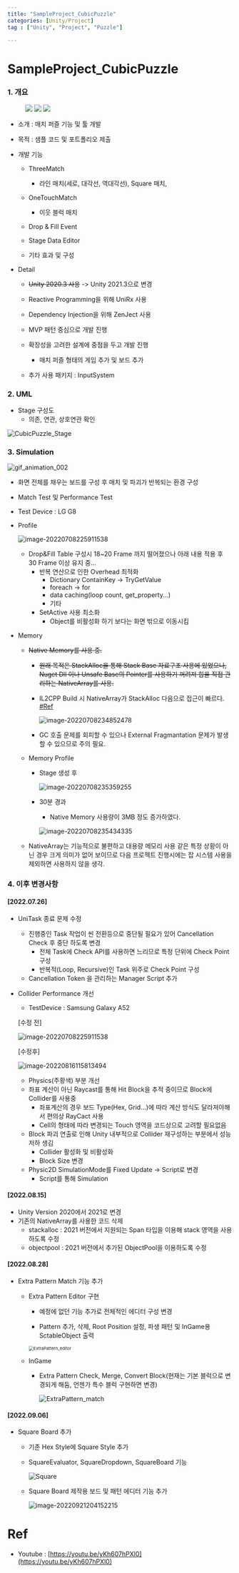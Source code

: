 ```yaml
---
title: "SampleProject_CubicPuzzle"
categories: [Unity/Project]
tag : ["Unity", "Project", "Puzzle"]

---
```




# SampleProject_CubicPuzzle

### 1. 개요

<figure class="half">
    <image src = "https://raw.githubusercontent.com/hns17/ImageContainer/main/img/ThreeMatch.gif"/>
    <image src = "https://raw.githubusercontent.com/hns17/ImageContainer/main/img/OneTouch.gif"/>
    <img src = "https://raw.githubusercontent.com/hns17/ImageContainer/main/img/CubicPuzzleEdit.gif" allign = "left" />
</figure>

- 소개 : 매치 퍼즐 기능 및 툴 개발

- 목적 : 샘플 코드 및 포트폴리오 제출

- 개발 기능 

  - ThreeMatch
    - 라인 매치(세로, 대각선, 역대각선), Square 매치,
  - OneTouchMatch
    - 이웃 블럭 매치

  - Drop & Fill Event

  - Stage Data Editor

  - 기타 효과 및 구성

- Detail

  - ~~Unity 2020.3 사용~~ -> Unity 2021.3으로 변경
  - Reactive Programming을 위해 UniRx 사용

  - Dependency Injection을 위해 ZenJect 사용
  - MVP 패턴 중심으로 개발 진행

  - 확장성을 고려한 설계에 중점을 두고 개발 진행
    - 매치 퍼즐 형태의 게임 추가 및 보드 추가
  - 추가 사용 패키지 : InputSystem




### 2. UML

- Stage 구성도
  - 의존, 연관, 상호연관 확인

![CubicPuzzle_Stage](https://raw.githubusercontent.com/hns17/ImageContainer/main/img/CubicPuzzle_Stage.png)

### 3. Simulation

![gif_animation_002](https://raw.githubusercontent.com/hns17/ImageContainer/main/img/gif_animation_002-1657289632295.gif)

- 화면 전체를 채우는 보드를 구성 후 매치 및 파괴가 반복되는 환경 구성

- Match Test 및 Performance Test

- Test Device : LG G8

- Profile

  ![image-20220708225911538](https://raw.githubusercontent.com/hns17/ImageContainer/main/img/image-20220708225911538.png)

  - Drop&Fill Table 구성시 18~20 Frame 까지 떨어졌으나 아래 내용 적용 후  30 Frame 이상 유지 중...
    - 반복 연산으로 인한 Overhead 최적화
      - Dictionary ContainKey -> TryGetValue
      - foreach -> for
      - data caching(loop count, get_property...)
      - 기타
    - SetActive 사용 최소화
      - Object를 비활성화 하기 보다는 화면 밖으로 이동시킴

- Memory

  - ~~Native Memory를 사용 중.~~

    - ~~원래 목적은 StackAlloc을 통해 Stack Base 자료구조 사용에 있었으나, Nuget Dll 이나 Unsafe Base의 Pointer를 사용하기 꺼려져 힙을 직접 관리하는 NativeArray를 사용.~~

    - IL2CPP Build 시 NativeArray가 StackAlloc 다음으로 접근이  빠르다. [#Ref](https://qiita.com/pCYSl5EDgo/items/2901604b72cbb2764940)

      ![image-20220708234852478](https://raw.githubusercontent.com/hns17/ImageContainer/main/img/image-20220708234852478.png)

    - GC 호출 문제를 회피할 수 있으나 External Fragmantation 문제가 발생 할 수 있으므로 주의 필요.

  - Memory Profile

    - Stage 생성 후

      ![image-20220708235359255](https://raw.githubusercontent.com/hns17/ImageContainer/main/img/image-20220708235359255.png)

    - 30분 경과

      - Native Memory 사용량이 3MB 정도 증가하였다.

      ![image-20220708235434335](https://raw.githubusercontent.com/hns17/ImageContainer/main/img/image-20220708235434335.png)

  - NativeArray는 기능적으로 불편하고 대용량 메모리 사용 같은 특정 상황이 아닌 경우 크게 의미가 없어 보이므로 다음 프로젝트 진행시에는 잡 시스템 사용을 제외하면 사용하지 않을 생각.





### 4. 이후 변경사항

#### [2022.07.26]

- UniTask 종료 문제 수정

  - 진행중인 Task 작업이 씬 전환등으로 중단될 필요가 있어 Cancellation Check 후 중단 하도록 변경
    - 전체 Task에 Check API를 사용하면 느리므로 특정 단위에 Check Point 구성
    - 반복적(Loop, Recursive)인 Task 위주로 Check Point 구성
  - Cancellation Token 을 관리하는 Manager Script 추가

- Collider Performance 개선

  - TestDevice : Samsung Galaxy A52

  [수정 전]

  ![image-20220708225911538](https://raw.githubusercontent.com/hns17/ImageContainer/main/img/image-20220708225911538.png)

  [수정후]

  ![image-20220816115813494](https://raw.githubusercontent.com/hns17/ImageContainer/main/img/image-20220816115813494.png)

  - Physics(주황색) 부분 개선
  - 좌표 계산이 아닌 Raycast를 통해 Hit Block을 추적 중이므로 Block에 Collider를 사용중
    - 좌표계산의 경우 보드 Type(Hex, Grid...)에 따라 계산 방식도 달라져야해서 편의상 RayCact 사용
    - Cell의 형태에 따라 변경되는 Touch 영역을 코드상으로 고려할 필요없음
  - Block 파괴 연출로 인해 Unity 내부적으로 Collider 재구성하는 부분에서 성능 저하 생김
    - Collider 활성화 및 비활성화
    - Block Size 변경
  - Physic2D SimulationMode를 Fixed Update -> Script로 변경
    - Script를 통해 Simulation

#### [2022.08.15]

- Unity Version 2020에서 2021로 변경
- 기존의 NativeArray를 사용한 코드 삭제
  - stackalloc : 2021 버전에서 지원되는 Span 타입을 이용해 stack 영역을 사용하도록 수정
  - objectpool : 2021 버전에서 추가된 ObjectPool을 이용하도록 수정



#### [2022.08.28]

- Extra Pattern Match 기능 추가

  - Extra Pattern Editor 구현

    - 예정에 없던 기능 추가로 전체적인 에디터 구성 변경

    - Pattern 추가, 삭제, Root Position 설정, 파생 패턴 및 InGame용 SctableObject 출력

    <img src="https://raw.githubusercontent.com/hns17/ImageContainer/main/img/ExtraPattern_editor.gif" alt="ExtraPattern_editor" style="zoom: 67%;" />

  - InGame

    - Extra Pattern Check, Merge, Convert Block(현재는 기본 블럭으로 변경되게 해둠, 언젠가 특수 블럭 구현하면 변경)

      ![ExtraPattern_match](https://raw.githubusercontent.com/hns17/ImageContainer/main/img/ExtraPattern_match.gif)



#### [2022.09.06]

- Square Board 추가

  - 기존 Hex Style에 Square Style 추가

  - SquareEvaluator, SquareDropdown, SquareBoard 기능 

    ![Square](https://raw.githubusercontent.com/hns17/ImageContainer/main/img/Square.gif)

  - Square Board 제작용 보드 및 패턴 에디터 기능 추가

    ![image-20220921204152215](https://raw.githubusercontent.com/hns17/ImageContainer/main/img/image-20220921204152215.png)

# Ref

- Youtube : [https://youtu.be/yKh607hPXl0](https://youtu.be/yKh607hPXl0)